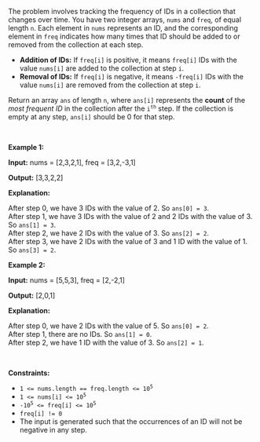 <p>The problem involves tracking the frequency of IDs in a collection that changes over time. You have two integer arrays, <code>nums</code> and <code>freq</code>, of equal length <code>n</code>. Each element in <code>nums</code> represents an ID, and the corresponding element in <code>freq</code> indicates how many times that ID should be added to or removed from the collection at each step.</p>

<ul>
	<li><strong>Addition of IDs:</strong> If <code>freq[i]</code> is positive, it means <code>freq[i]</code> IDs with the value <code>nums[i]</code> are added to the collection at step <code>i</code>.</li>
	<li><strong>Removal of IDs:</strong> If <code>freq[i]</code> is negative, it means <code>-freq[i]</code> IDs with the value <code>nums[i]</code> are removed from the collection at step <code>i</code>.</li>
</ul>

<p>Return an array <code>ans</code> of length <code>n</code>, where <code>ans[i]</code> represents the <strong>count</strong> of the <em>most frequent ID</em> in the collection after the <code>i<sup>th</sup></code>&nbsp;step. If the collection is empty at any step, <code>ans[i]</code> should be 0 for that step.</p>

<p>&nbsp;</p>
<p><strong class="example">Example 1:</strong></p>

<div class="example-block">
<p><strong>Input:</strong> <span class="example-io">nums = [2,3,2,1], freq = [3,2,-3,1]</span></p>

<p><strong>Output:</strong> <span class="example-io">[3,3,2,2]</span></p>

<p><strong>Explanation:</strong></p>

<p>After step 0, we have 3 IDs with the value of 2. So <code>ans[0] = 3</code>.<br />
After step 1, we have 3 IDs with the value of 2 and 2 IDs with the value of 3. So <code>ans[1] = 3</code>.<br />
After step 2, we have 2 IDs with the value of 3. So <code>ans[2] = 2</code>.<br />
After step 3, we have 2 IDs with the value of 3 and 1 ID with the value of 1. So <code>ans[3] = 2</code>.</p>
</div>

<p><strong class="example">Example 2:</strong></p>

<div class="example-block">
<p><strong>Input:</strong> <span class="example-io">nums = [5,5,3], freq = [2,-2,1]</span></p>

<p><strong>Output:</strong> <span class="example-io">[2,0,1]</span></p>

<p><strong>Explanation:</strong></p>

<p>After step 0, we have 2 IDs with the value of 5. So <code>ans[0] = 2</code>.<br />
After step 1, there are no IDs. So <code>ans[1] = 0</code>.<br />
After step 2, we have 1 ID with the value of 3. So <code>ans[2] = 1</code>.</p>
</div>

<p>&nbsp;</p>
<p><strong>Constraints:</strong></p>

<ul>
	<li><code>1 &lt;= nums.length == freq.length &lt;= 10<sup>5</sup></code></li>
	<li><code>1 &lt;= nums[i] &lt;= 10<sup>5</sup></code></li>
	<li><code>-10<sup>5</sup> &lt;= freq[i] &lt;= 10<sup>5</sup></code></li>
	<li><code>freq[i] != 0</code></li>
	<li>The input is generated<!-- notionvc: a136b55a-f319-4fa6-9247-11be9f3b1db8 --> such that the occurrences of an ID will not be negative in any step.</li>
</ul>
